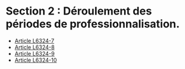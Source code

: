 # Section 2 : Déroulement des périodes de professionnalisation.

* [Article L6324-7](./LEGIARTI000028697842.md)
* [Article L6324-8](./LEGIARTI000006904250.md)
* [Article L6324-9](./LEGIARTI000028697838.md)
* [Article L6324-10](./LEGIARTI000006904252.md)
